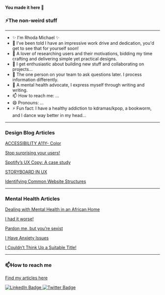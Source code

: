 #### You made it here 👋

### ⚡The non-weird stuff
***
- ✨ I'm Rhoda Michael ✨
- 🔭 I’ve been told I have an impressive work drive and dedication, you'd get to see that for yourself soon!
- 🌱 A lover of researching users and their motivations, bidding my time crafting and delivering simple yet practical designs.
- 👯 I get enthusiastic about building new stuff and collaborating on projects...
- 🤔 The one person on your team to ask questions later. I process information differently.
- 💬 A mental health advocate, I express myself through writing and writing.
- 📫 How to reach me: ...
- 😄 Pronouns: ...
- ⚡ Fun fact: I have a healthy addiction to kdramas/kpop, a bookworm, and I dance way better in my head...
***

### Design Blog Articles
  [ACCESSIBILITY A11Y- Color](https://medium.com/design-bootcamp/accessibility-a11y-color-3f8e73d120bb)
  
  [Stop surprising your users!](https://medium.com/design-bootcamp/stop-surprising-your-users-68b65a481167)
  
  [Spotify’s UX Copy: A case study](https://medium.com/design-bootcamp/spotifys-ux-copy-a-case-study-f6f7a95abf66)
  
  [STORYBOARD IN UX](https://medium.com/@Tech_gurl/storyboard-in-ux-b2d3e1e49535)

  [Identifying Common Website Structures](https://medium.com/design-bootcamp/identifying-common-website-structures-8b2b682f5fec)
  ***
  
### Mental Health Articles
  [Dealing with Mental Health in an African Home](https://medium.com/thefreshwrites/dealing-with-mental-health-in-an-african-home-7d0ec2dd4d5d)

  [I had it worse!](https://medium.com/@Tech_gurl/i-had-it-worse-f24aed085227)

  [Pardon me, but you’re sexist](https://medium.com/@Tech_gurl/pardon-me-but-youre-sexist-c01da9cc66d1)

  [I Have Anxiety Issues](https://medium.com/@Tech_gurl/i-have-anxiety-issues-e3ff9cd38034)

  [I Couldn’t Think Up a Suitable Title!](https://medium.com/@Tech_gurl/i-couldnt-think-up-a-suitable-title-8aca05ec1d71)

  ***

  ### 📫How to reach me
  [Find my articles here](https://medium.com/@Tech_gurl)

 <div id="badges">
  <a href="[your-linkedin-URL](https://www.linkedin.com/in/rhodamichael/)">
    <img src="https://img.shields.io/badge/LinkedIn-blue?style=for-the-badge&logo=linkedin&logoColor=white" alt="LinkedIn Badge"/>
  
  </a>
  <a href="[your-twitter-URL](https://twitter.com/_RhodaMichael)">
    <img src="https://img.shields.io/badge/Twitter-blue?style=for-the-badge&logo=twitter&logoColor=white" alt="Twitter Badge"/>
  </a>
</div> 
  
